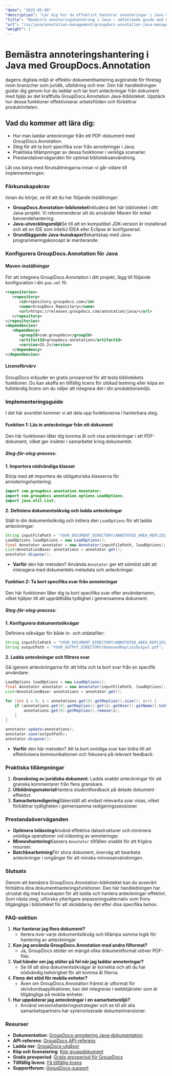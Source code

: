 ```yaml
---
"date": "2025-05-06"
"description": "Lär dig hur du effektivt hanterar annoteringar i Java med GroupDocs.Annotation. Den här guiden behandlar hur man laddar, tar bort och optimerar dokumentarbetsflöden."
"title": "Bemästra annoteringshantering i Java – omfattande guide med GroupDocs.Annotation"
"url": "/sv/java/annotation-management/groupdocs-annotation-java-manage-documents/"
"weight": 1
---
```


# Bemästra annoteringshantering i Java med GroupDocs.Annotation

dagens digitala miljö är effektiv dokumenthantering avgörande för företag inom branscher som juridik, utbildning och mer. Den här handledningen guidar dig genom hur du laddar och tar bort anteckningar från dokument med hjälp av det kraftfulla GroupDocs.Annotation Java-biblioteket. Upptäck hur dessa funktioner effektiviserar arbetsflöden och förbättrar produktiviteten.

## Vad du kommer att lära dig:
- Hur man laddar anteckningar från ett PDF-dokument med GroupDocs.Annotation.
- Steg för att ta bort specifika svar från annoteringar i Java.
- Praktiska tillämpningar av dessa funktioner i verkliga scenarier.
- Prestandaöverväganden för optimal biblioteksanvändning.

Låt oss börja med förutsättningarna innan vi går vidare till implementeringen.

### Förkunskapskrav

Innan du börjar, se till att du har följande inställningar:

- **GroupDocs.Annotation-biblioteket**Inkludera det här biblioteket i ditt Java-projekt. Vi rekommenderar att du använder Maven för enkel beroendehantering.
- **Java-utvecklingsmiljö**Se till att en kompatibel JDK-version är installerad och att en IDE som IntelliJ IDEA eller Eclipse är konfigurerad.
- **Grundläggande Java-kunskaper**Bekantskap med Java-programmeringskoncept är meriterande.

### Konfigurera GroupDocs.Annotation för Java

#### Maven-inställningar
För att integrera GroupDocs.Annotation i ditt projekt, lägg till följande konfiguration i din `pom.xml` fil:

```xml
<repositories>
   <repository>
      <id>repository.groupdocs.com</id>
      <name>GroupDocs Repository</name>
      <url>https://releases.groupdocs.com/annotation/java/</url>
   </repository>
</repositories>
<dependencies>
   <dependency>
      <groupId>com.groupdocs</groupId>
      <artifactId>groupdocs-annotation</artifactId>
      <version>25.2</version>
   </dependency>
</dependencies>
```

#### Licensförvärv
GroupDocs erbjuder en gratis provperiod för att testa bibliotekets funktioner. Du kan skaffa en tillfällig licens för utökad testning eller köpa en fullständig licens om du väljer att integrera det i din produktionsmiljö.

### Implementeringsguide

I det här avsnittet kommer vi att dela upp funktionerna i hanterbara steg.

#### Funktion 1: Läs in anteckningar från ett dokument

Den här funktionen låter dig komma åt och visa anteckningar i ett PDF-dokument, vilket ger insikter i samarbetet kring dokumentet.

##### Steg-för-steg-process:

**1. Importera nödvändiga klasser**

Börja med att importera de obligatoriska klasserna för annoteringshantering:

```java
import com.groupdocs.annotation.Annotator;
import com.groupdocs.annotation.options.LoadOptions;
import java.util.List;
```

**2. Definiera dokumentsökväg och ladda anteckningar**

Ställ in din dokumentsökväg och initiera den `LoadOptions` för att ladda anteckningar:

```java
String inputFilePath = "YOUR_DOCUMENT_DIRECTORY/ANNOTATED_AREA_REPLIES_5.pdf";
LoadOptions loadOptions = new LoadOptions();
final Annotator annotator = new Annotator(inputFilePath, loadOptions);
List<AnnotationBase> annotations = annotator.get();
annotator.dispose();
```

- **Varför** den här metoden? Använda `Annotator` ger ett sömlöst sätt att interagera med dokumentets metadata och anteckningar.

#### Funktion 2: Ta bort specifika svar från annoteringar

Den här funktionen låter dig ta bort specifika svar efter användarnamn, vilket hjälper till att upprätthålla tydlighet i gemensamma dokument.

##### Steg-för-steg-process:

**1. Konfigurera dokumentsökvägar**

Definiera sökvägar för både in- och utdatafiler:

```java
String inputFilePath = "YOUR_DOCUMENT_DIRECTORY/ANNOTATED_AREA_REPLIES_5.pdf";
String outputPath = "YOUR_OUTPUT_DIRECTORY/RemovedRepliesOutput.pdf";
```

**2. Ladda anteckningar och filtrera svar**

Gå igenom anteckningarna för att hitta och ta bort svar från en specifik användare:

```java
LoadOptions loadOptions = new LoadOptions();
final Annotator annotator = new Annotator(inputFilePath, loadOptions);
List<AnnotationBase> annotations = annotator.get();

for (int i = 0; i < annotations.get(0).getReplies().size(); i++) {
    if (annotations.get(0).getReplies().get(i).getUser().getName().toString().equals("Tom")) {
        annotations.get(0).getReplies().remove(i);
    }
}

annotator.update(annotations);
annotator.save(outputPath);
annotator.dispose();
```

- **Varför** den här metoden? Att ta bort onödiga svar kan bidra till att effektivisera kommunikationen och fokusera på relevant feedback.

### Praktiska tillämpningar

1. **Granskning av juridiska dokument**: Ladda snabbt anteckningar för att granska kommentarer från flera granskare.
2. **Utbildningsmaterial**Hantera studentfeedback på delade dokument effektivt.
3. **Samarbetsredigering**Säkerställ att endast relevanta svar visas, vilket förbättrar tydligheten i gemensamma redigeringssessioner.

### Prestandaöverväganden

- **Optimera inläsning**Använd effektiva datastrukturer och minimera onödiga operationer vid inläsning av annoteringar.
- **Minneshantering**Kassera `Annotator` tillfällen snabbt för att frigöra resurser.
- **Batchbearbetning**För stora dokument, överväg att bearbeta anteckningar i omgångar för att minska minnesanvändningen.

### Slutsats

Genom att bemästra GroupDocs.Annotation-biblioteket kan du avsevärt förbättra dina dokumenthanteringsfunktioner. Den här handledningen har utrustat dig med kunskapen för att ladda och hantera anteckningar effektivt. Som nästa steg, utforska ytterligare anpassningsalternativ som finns tillgängliga i biblioteket för att skräddarsy det efter dina specifika behov.

### FAQ-sektion

1. **Hur hanterar jag flera dokument?**
   - Iterera över varje dokumentsökväg och tillämpa samma logik för hantering av anteckningar.
2. **Kan jag använda GroupDocs.Annotation med andra filformat?**
   - Ja, GroupDocs stöder en mängd olika dokumentformat utöver PDF-filer.
3. **Vad händer om jag stöter på fel när jag laddar annoteringar?**
   - Se till att dina dokumentsökvägar är korrekta och att du har nödvändig behörighet för att komma åt filerna.
4. **Finns det stöd för mobila enheter?**
   - Även om GroupDocs.Annotation främst är utformat för skrivbordsapplikationer, kan det integreras i webbtjänster som är tillgängliga på mobila enheter.
5. **Hur uppdaterar jag anteckningar i en samarbetsmiljö?**
   - Använd versionshanteringsstrategier och se till att alla samarbetspartners har synkroniserade dokumentversioner.

### Resurser
- **Dokumentation**: [GroupDocs-annotering Java-dokumentation](https://docs.groupdocs.com/annotation/java/)
- **API-referens**: [GroupDocs API-referens](https://reference.groupdocs.com/annotation/java/)
- **Ladda ner**: [GroupDocs-utgåvor](https://releases.groupdocs.com/annotation/java/)
- **Köp och licensiering**: [Köp gruppdokument](https://purchase.groupdocs.com/buy)
- **Gratis provperiod**: [Gratis provperiod för GroupDocs](https://releases.groupdocs.com/annotation/java/)
- **Tillfällig licens**: [Få tillfällig licens](https://purchase.groupdocs.com/temporary-license/)
- **Supportforum**: [GroupDocs-support](https://forum.groupdocs.com/c/annotation/)